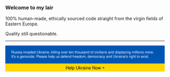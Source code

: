 ### Welcome to my lair

100% human-made, ethically sourced code straight from the virgin fields of Eastern Europe.

Quality still questionable.

---

[![Stand With Ukraine](https://raw.githubusercontent.com/vshymanskyy/StandWithUkraine/main/banner2-direct.svg)](https://stand-with-ukraine.pp.ua)

